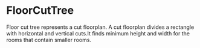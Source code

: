 # FloorCutTree
Floor cut tree represents a cut floorplan. A cut floorplan divides a rectangle with horizontal and vertical cuts.It finds minimum height and width for the rooms that contain smaller rooms.
